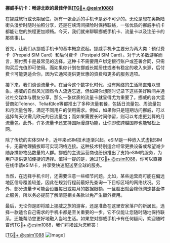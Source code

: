 **挪威手机卡：畅游北欧的最佳伴侣[[TG💪+ @esim1088](https://t.me/s/esim1088)]**

在挪威旅行或长期居住，拥有一张合适的手机卡是必不可少的。无论是想在奥斯陆街头漫步时随时拍照分享，还是在峡湾间探险时保持联络，一张优质的挪威手机卡都能让您的旅程更加顺畅。今天，我们就来聊聊挪威手机卡、流量卡以及注册卡的那些事儿。

首先，让我们从挪威手机卡的基本概念说起。挪威手机卡主要分为两大类：预付费卡（Prepaid SIM Card）和后付费卡（Postpaid SIM Card）。对于大多数游客而言，预付费卡是最常见的选择。这种卡不需要用户绑定银行账户或签署合同，只需购买后充值即可使用。而如果你计划在挪威长期居住或者有稳定的收入来源，后付费卡可能更适合你，因为它通常提供更优惠的资费和更多的服务选项。

接下来，我们谈谈流量卡。在当今这个数字化时代，没有网络的生活简直难以想象。挪威的自然风光固然令人流连忘返，但如果你想随时记录下这些美好瞬间并通过社交媒体与朋友分享，那么一张优质的流量卡就显得尤为重要了。挪威的各大运营商如Telenor、Telia和Ice等都推出了多种流量套餐，包括日流量包、周流量包和月流量包等，满足不同用户的使用需求。例如，如果你只是短期访问挪威，可以选择每天仅需几欧元的日流量包；而如果需要长时间停留，则可以考虑更划算的月流量包。此外，许多流量卡还支持国际漫游功能，让你即使跨越国界也能轻松上网。

除了传统的实体SIM卡，近年来eSIM技术逐渐兴起。eSIM是一种嵌入式虚拟SIM卡，无需物理插拔即可实现网络连接。这种技术特别适合经常更换设备或希望减少随身携带物品数量的人群。挪威的主流运营商也纷纷推出了支持eSIM的服务，为用户提供更加便捷的选择。值得一提的是，通过[TG💪+ @esim1088](https://t.me/s/esim1088)，你可以直接在线申请eSIM卡，并享受快速配送至全球的服务。

当然，在选择手机卡时，还需要注意一些细节问题。比如，某些运营商可能在偏远地区信号覆盖较差，因此在规划行程前最好先查询一下目标区域的网络状况。另外，部分流量卡可能会设置每日或每月的数据限额，一旦超出就会降低网速甚至停止服务，所以务必提前了解清楚相关条款以免产生额外费用。

最后，无论你是即将踏上挪威之旅的游客，还是准备在这里安家落户的新居民，选择一款适合自己需求的手机卡都是至关重要的一步。它不仅能让您随时随地保持联系，还能帮助您更好地融入当地生活。如果您对挪威手机卡有任何疑问，欢迎随时咨询[TG💪+ @esim1088](https://t.me/s/esim1088)，我们将竭诚为您解答！

[[TG💪+ @esim1088](https://t.me/s/esim1088) ![Image](https://i.postimg.cc/4NQfJmqS/Snipaste-2025-05-13-00-14-12.png)]